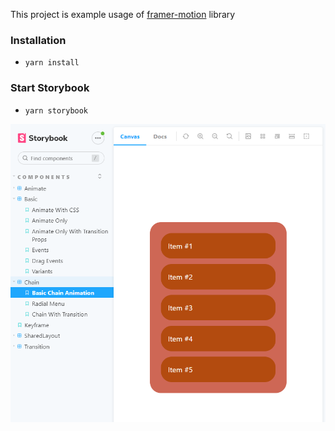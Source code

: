 This project is example usage of [framer-motion](https://www.framer.com/motion/) library

### Installation

- `yarn install`

### Start Storybook

- `yarn storybook`

![plot](./images/intro.png)
